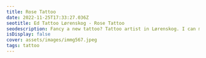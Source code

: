 ```yaml
--- 
title: Rose Tattoo 
date: 2022-11-25T17:33:27.036Z 
seotitle: Ed Tattoo Lørenskog - Rose Tattoo 
seodescription: Fancy a new tattoo? Tattoo artist in Lørenskog. I can make a Rose Tattoo tattoo design based on your ideas. Don't hesitate to contact me... 
isDisplay: false 
cover: assets/images/immg567.jpeg 
tags: tattoo 
--- 
```

 